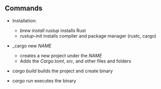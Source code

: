 ## Commands

- Installation:

  - _brew install rustup_ installs Rust
  - _rustup-init_ installs compiler and package manager (rustc, cargo)

- _cargo new _NAME_
  - creates a new project under the _NAME_
  - Adds the _Cargo.toml_, _src_, and other files and folders

- _cargo build_  builds the project and create binary
- _cargo run_ executes the binary